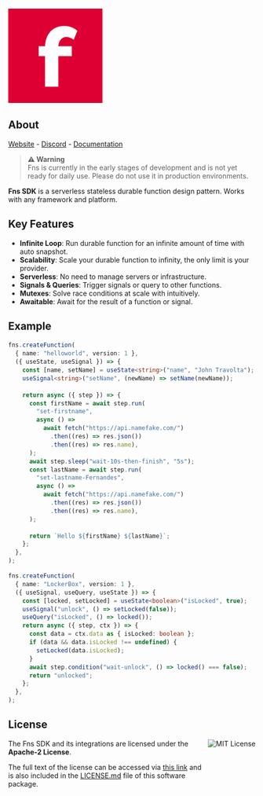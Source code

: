 ![Fns Screenshot](assets/fns.png)

## About

<a href="https://www.fns.run">Website</a> -
<a href="https://discord.fns.run">Discord</a> -
<a href="https://docs.fns.run">Documentation</a>

> **⚠ Warning**<br> Fns is currently in the early stages of development and is
> not yet ready for daily use. Please do not use it in production environments.

**Fns SDK** is a serverless stateless durable function design pattern. Works
with any framework and platform.

## Key Features

- **Infinite Loop**: Run durable function for an infinite amount of time with
  auto snapshot.
- **Scalability**: Scale your durable function to infinity, the only limit is
  your provider.
- **Serverless**: No need to manage servers or infrastructure.
- **Signals & Queries**: Trigger signals or query to other functions.
- **Mutexes**: Solve race conditions at scale with intuitively.
- **Awaitable**: Await for the result of a function or signal.

## Example

```ts
fns.createFunction(
  { name: "helloworld", version: 1 },
  ({ useState, useSignal }) => {
    const [name, setName] = useState<string>("name", "John Travolta");
    useSignal<string>("setName", (newName) => setName(newName));

    return async ({ step }) => {
      const firstName = await step.run(
        "set-firstname",
        async () =>
          await fetch("https://api.namefake.com/")
            .then((res) => res.json())
            .then((res) => res.name),
      );
      await step.sleep("wait-10s-then-finish", "5s");
      const lastName = await step.run(
        "set-lastname-Fernandes",
        async () =>
          await fetch("https://api.namefake.com/")
            .then((res) => res.json())
            .then((res) => res.name),
      );

      return `Hello ${firstName} ${lastName}`;
    };
  },
);
```

```ts
fns.createFunction(
  { name: "LockerBox", version: 1 },
  ({ useSignal, useQuery, useState }) => {
    const [locked, setLocked] = useState<boolean>("isLocked", true);
    useSignal("unlock", () => setLocked(false));
    useQuery("isLocked", () => locked());
    return async ({ step, ctx }) => {
      const data = ctx.data as { isLocked: boolean };
      if (data && data.isLocked !== undefined) {
        setLocked(data.isLocked);
      }
      await step.condition("wait-unlock", () => locked() === false);
      return "unlocked";
    };
  },
);
```

## License

<a href="https://opensource.org/license/apache-2-0">
  <img align="right" height="96" alt="MIT License" src="https://opensource.org/wp-content/themes/osi/assets/img/osi-badge-dark.svg" />
</a>

The Fns SDK and its integrations are licensed under the **Apache-2 License**.

The full text of the license can be accessed via
[this link](https://opensource.org/license/apache-2-0) and is also included in
the [LICENSE.md](LICENSE.md) file of this software package.
